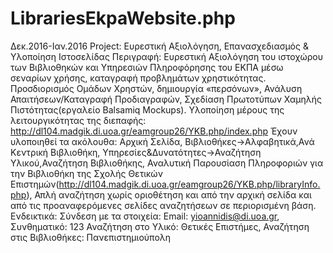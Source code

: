# LibrariesEkpaWebsite.php
Δεκ.2016-Ιαν.2016  Project: Ευρεστική Αξιολόγηση, Επανασχεδιασμός & Υλοποίηση Ιστοσελίδας
Περιγραφή: Ευρεστική Αξιολόγηση του ιστοχώρου των Βιβλιοθηκών και Υπηρεσιών Πληροφόρησης του ΕΚΠΑ μέσω σεναρίων χρήσης, καταγραφή προβλημάτων χρηστικότητας. Προσδιορισμός Ομάδων Χρηστών, δημιουργία «περσόνων», Ανάλυση Απαιτήσεων/Καταγραφή Προδιαγραφών, Σχεδίαση Πρωτοτύπων Χαμηλής Πιστότητας(εργαλείο Balsamiq Mockups).
Υλοποίηση μέρους της λειτουργικότητας της διεπαφής:  http://dl104.madgik.di.uoa.gr/eamgroup26/YKB.php/index.php
Έχουν υλοποιηθεί τα ακόλουθα: Αρχική Σελίδα, Βιβλιοθήκες->Αλφαβητικά,Ανά Κεντρική Βιβλιοθήκη, Υπηρεσίες&Δυνατότητες->Αναζήτηση Υλικού,Αναζήτηση Βιβλιοθήκης, Αναλυτική Παρουσίαση Πληροφοριών για την Βιβλιοθήκη της Σχολής Θετικών Επιστημών(http://dl104.madgik.di.uoa.gr/eamgroup26/YKB.php/libraryInfo.php), Απλή αναζήτηση χωρίς οριοθέτηση και από την αρχική σελίδα και από τις προαναφερόμενες σελίδες αναζητήσεων σε περιορισμένη βάση. 
Ενδεικτικά:
Σύνδεση με τα στοιχεία: Email: yioannidis@di.uoa.gr, Συνθηματικό: 123
Αναζήτηση στο Υλικό: Θετικές Επιστήμες, Αναζήτηση στις Βιβλιοθήκες: Πανεπιστημιούπολη
